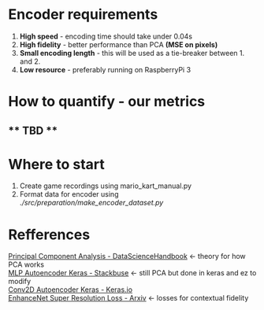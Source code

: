 # Encoder requirements
1. **High speed** - encoding time should take under 0.04s
2. **High fidelity** - better performance than PCA **(MSE on pixels)**
3. **Small encoding length** - this will be used as a tie-breaker between 1. and 2.
4. **Low resource** - preferably running on RaspberryPi 3

# How to quantify - our metrics
## ** TBD **

# Where to start
1. Create game recordings using mario_kart_manual.py
2. Format data for encoder using *./src/preparation/make_encoder_dataset.py*

# Refferences
[Principal Component Analysis - DataScienceHandbook](https://jakevdp.github.io/PythonDataScienceHandbook/05.09-principal-component-analysis.html) <- theory for how PCA works \
[MLP Autoencoder Keras - Stackbuse](https://stackabuse.com/autoencoders-for-image-reconstruction-in-python-and-keras/) <- still PCA but done in keras and ez to modify\
[Conv2D Autoencoder Keras - Keras.io](https://blog.keras.io/building-autoencoders-in-keras.html)\
[EnhanceNet Super Resolution Loss - Arxiv](https://arxiv.org/pdf/1612.07919.pdf) <- losses for contextual fidelity